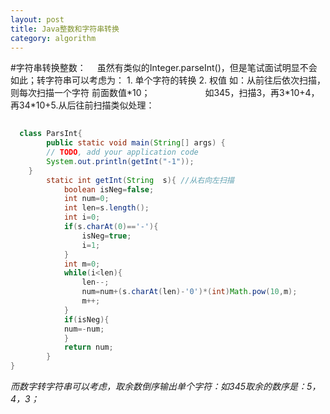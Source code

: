 ```yaml
---
layout: post
title: Java整数和字符串转换
category: algorithm
---
```

#字符串转换整数：
　虽然有类似的Integer.parseInt()，但是笔试面试明显不会如此；转字符串可以考虑为：
             1. 单个字符的转换
             2. 权值
    如：从前往后依次扫描，则每次扫描一个字符  前面数值*10；
　　　　　　如345，扫描3，再3\*10+4，再34\*10+5.从后往前扫描类似处理：
```java
　
  class ParsInt{
        public static void main(String[] args) {        
        // TODO, add your application code           
        System.out.println(getInt("-1"));                
    }
        static int getInt(String  s){ //从右向左扫描
            boolean isNeg=false;
            int num=0;
            int len=s.length();
            int i=0;
            if(s.charAt(0)=='-'){
                isNeg=true;
                i=1;
            }    
            int m=0;
            while(i<len){
                len--;        
                num=num+(s.charAt(len)-'0')*(int)Math.pow(10,m);                
                m++;
            }
            if(isNeg){
            num=-num;
            }
            return num;
        } 
}

```
*而数字转字符串可以考虑，取余数倒序输出单个字符：如345取余的数序是：5，4，3；*



